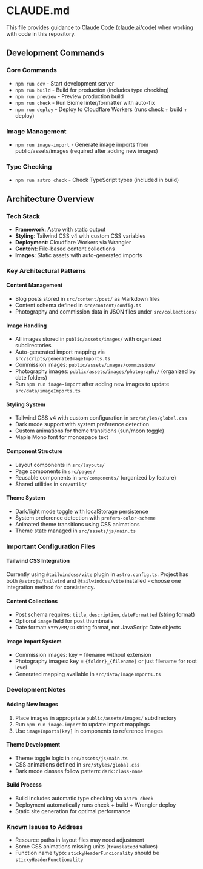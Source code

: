 # CLAUDE.md

This file provides guidance to Claude Code (claude.ai/code) when working with code in this repository.

## Development Commands

### Core Commands

- `npm run dev` - Start development server
- `npm run build` - Build for production (includes type checking)
- `npm run preview` - Preview production build
- `npm run check` - Run Biome linter/formatter with auto-fix
- `npm run deploy` - Deploy to Cloudflare Workers (runs check + build + deploy)

### Image Management

- `npm run image-import` - Generate image imports from public/assets/images (required after adding new images)

### Type Checking

- `npm run astro check` - Check TypeScript types (included in build)

## Architecture Overview

### Tech Stack

- **Framework**: Astro with static output
- **Styling**: Tailwind CSS v4 with custom CSS variables
- **Deployment**: Cloudflare Workers via Wrangler
- **Content**: File-based content collections
- **Images**: Static assets with auto-generated imports

### Key Architectural Patterns

#### Content Management

- Blog posts stored in `src/content/post/` as Markdown files
- Content schema defined in `src/content/config.ts`
- Photography and commission data in JSON files under `src/collections/`

#### Image Handling

- All images stored in `public/assets/images/` with organized subdirectories
- Auto-generated import mapping via `src/scripts/generateImageImports.ts`
- Commission images: `public/assets/images/commission/`
- Photography images: `public/assets/images/photography/` (organized by date folders)
- Run `npm run image-import` after adding new images to update `src/data/imageImports.ts`

#### Styling System

- Tailwind CSS v4 with custom configuration in `src/styles/global.css`
- Dark mode support with system preference detection
- Custom animations for theme transitions (sun/moon toggle)
- Maple Mono font for monospace text

#### Component Structure

- Layout components in `src/layouts/`
- Page components in `src/pages/`
- Reusable components in `src/components/` (organized by feature)
- Shared utilities in `src/utils/`

#### Theme System

- Dark/light mode toggle with localStorage persistence
- System preference detection with `prefers-color-scheme`
- Animated theme transitions using CSS animations
- Theme state managed in `src/assets/js/main.ts`

### Important Configuration Files

#### Tailwind CSS Integration

Currently using `@tailwindcss/vite` plugin in `astro.config.ts`. Project has both `@astrojs/tailwind` and `@tailwindcss/vite` installed - choose one integration method for consistency.

#### Content Collections

- Post schema requires: `title`, `description`, `dateFormatted` (string format)
- Optional `image` field for post thumbnails
- Date format: `YYYY/MM/DD` string format, not JavaScript Date objects

#### Image Import System

- Commission images: key = filename without extension
- Photography images: key = `{folder}_{filename}` or just filename for root level
- Generated mapping available in `src/data/imageImports.ts`

### Development Notes

#### Adding New Images

1. Place images in appropriate `public/assets/images/` subdirectory
2. Run `npm run image-import` to update import mappings
3. Use `imageImports[key]` in components to reference images

#### Theme Development

- Theme toggle logic in `src/assets/js/main.ts`
- CSS animations defined in `src/styles/global.css`
- Dark mode classes follow pattern: `dark:class-name`

#### Build Process

- Build includes automatic type checking via `astro check`
- Deployment automatically runs check + build + Wrangler deploy
- Static site generation for optimal performance

### Known Issues to Address

- Resource paths in layout files may need adjustment
- Some CSS animations missing units (`translate3d` values)
- Function name typo: `stickyHeaderFuncionality` should be `stickyHeaderFunctionality`
